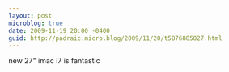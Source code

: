 ```yaml
---
layout: post
microblog: true
date: 2009-11-19 20:00 -0400
guid: http://padraic.micro.blog/2009/11/20/t5876885027.html
---
```

new 27" imac i7 is fantastic
